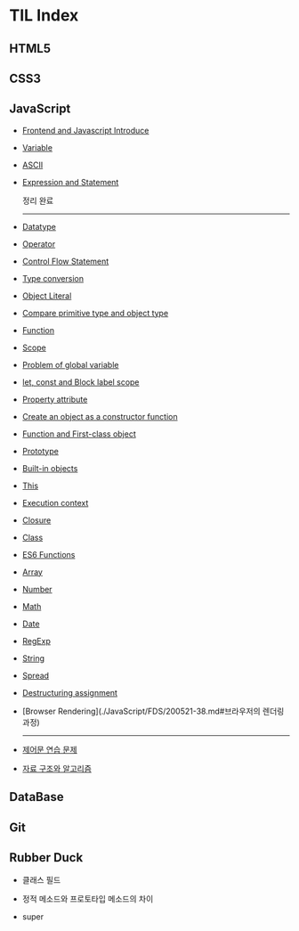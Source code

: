 # TIL Index



## HTML5



## CSS3



## JavaScript

- [Frontend and Javascript Introduce](./JavaScript/FDS/200420-1-2.md)

- [Variable](./JavaScript/FDS/200422-4-5.md#변수)

- [ASCII](./JavaScript/FDS/200422-4-5.md#ascii-code)

- [Expression and Statement](./JavaScript/FDS/200422-4-5.md#표현식과-문)

  정리 완료

  ---

  

- [Datatype](./JavaScript/FDS/200424-6-7.md#데이터-타입)

- [Operator](./JavaScript/FDS/200424-6-7.md#연산자)

- [Control Flow Statement](./JavaScript/FDS/200426-8-9.md#제어문)

- [Type conversion](./JavaScript/FDS/200426-8-9.md#타입-변환과-단축-평가)

- [Object Literal](./JavaScript/FDS/200427-10-11.md#객체-리터럴)

- [Compare primitive type and object type](./JavaScript/FDS/200427-10-11.md#원시-값과-객체의-비교)

- [Function](./JavaScript/FDS/200428-12.md#함수)

- [Scope](./JavaScript/FDS/200430-13-15.md#스코프)

- [Problem of global variable](./JavaScript/FDS/200430-13-15.md#전역-변수의-문제점)

- [let, const and Block label scope](./JavaScript/FDS/200430-13-15.md#let-const와-블록-레벨-스코프)

- [Property attribute](./JavaScript/FDS/200503-16-17.md#프로퍼티-어트리뷰트)

- [Create an object as a constructor function](./JavaScript/FDS/200503-16-17.md#생성자-함수에-의한-객체-생성)

- [Function and First-class object](./JavaScript/FDS/200505-18-19.md#함수와-일급-객체)

- [Prototype](./JavaScript/FDS/200505-18-19.md#프로토타입)

- [Built-in objects](./JavaScript/FDS/200508-20-21.md#빌트인-객체)

- [This](./JavaScript/FDS/200510-22.md#this)

- [Execution context](./JavaScript/FDS/200512-23.md#실행-컨텍스트)

- [Closure](./JavaScript/FDS/200513-24.md#클로저)

- [Class](./JavaScript/FDS/200514-25.md#클래스)

- [ES6 Functions](./JavaScript/FDS/200515-26.md#ES6-함수의-추가-기능)

- [Array](./JavaScript/FDS/200517-27.md#배열)

- [Number](./JavaScript/FDS/200519-28.md#Number)

- [Math](./JavaScript/FDS/200519-29.md#Math)

- [Date](./JavaScript/FDS/200519-30.md#Date)

- [RegExp](./JavaScript/FDS/200519-31.md#RegExp)

- [String](./JavaScript/FDS/200521-32.md#String)

- [Spread](./JavaScript/FDS/200521-35-36.md#스프레드-문법)

- [Destructuring assignment](./JavaScript/FDS/200521-35-36.md#디스트럭처링-할당)

- [Browser Rendering](./JavaScript/FDS/200521-38.md#브라우저의 렌더링 과정)

  

  

  ---

- [제어문 연습 문제](./JavaScript/FDS/quiz/quiz-01.md)

- [자료 구조와 알고리즘](./JavaScript/FDS/quiz/quiz-02.md)



## DataBase



## Git



## Rubber Duck

- 클래스 필드

- 정적 메소드와 프로토타입 메소드의 차이
- super